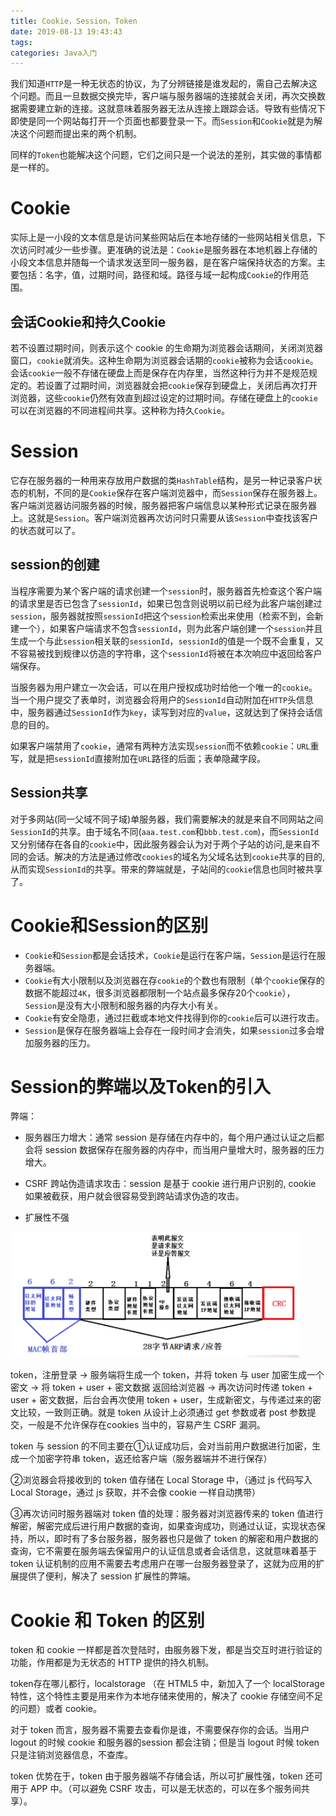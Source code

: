 ```yaml
---
title: Cookie，Session，Token
date: 2019-08-13 19:43:43
tags: 
categories: Java入门
---
```


我们知道`HTTP`是一种无状态的协议，为了分辨链接是谁发起的，需自己去解决这个问题。而且一旦数据交换完毕，客户端与服务器端的连接就会关闭，再次交换数据需要建立新的连接。这就意味着服务器无法从连接上跟踪会话。导致有些情况下即使是同一个网站每打开一个页面也都要登录一下。而`Session`和`Cookie`就是为解决这个问题而提出来的两个机制。

同样的`Token`也能解决这个问题，它们之间只是一个说法的差别，其实做的事情都是一样的。

# Cookie

实际上是一小段的文本信息是访问某些网站后在本地存储的一些网站相关信息，下次访问时减少一些步骤。更准确的说法是：`Cookie`是服务器在本地机器上存储的小段文本信息并随每一个请求发送至同一服务器，是在客户端保持状态的方案。主要包括：名字，值，过期时间，路径和域。路径与域一起构成`Cookie`的作用范围。

## 会话Cookie和持久Cookie

若不设置过期时间，则表示这个 cookie 的生命期为浏览器会话期间，关闭浏览器窗口，`cookie`就消失。这种生命期为浏览器会话期的`cookie`被称为会话`cookie`。会话`cookie`一般不存储在硬盘上而是保存在内存里，当然这种行为并不是规范规定的。若设置了过期时间，浏览器就会把`cookie`保存到硬盘上，关闭后再次打开浏览器，这些`cookie`仍然有效直到超过设定的过期时间。存储在硬盘上的`cookie`可以在浏览器的不同进程间共享。这种称为持久`Cookie`。

# Session

它存在服务器的一种用来存放用户数据的类`HashTable`结构，是另一种记录客户状态的机制，不同的是`Cookie`保存在客户端浏览器中，而`Session`保存在服务器上。客户端浏览器访问服务器的时候，服务器把客户端信息以某种形式记录在服务器上。这就是`Session`。客户端浏览器再次访问时只需要从该`Session`中查找该客户的状态就可以了。

## session的创建

当程序需要为某个客户端的请求创建一个`session`时，服务器首先检查这个客户端的请求里是否已包含了`sessionId`，如果已包含则说明以前已经为此客户端创建过`session`，服务器就按照`sessionId`把这个`session`检索出来使用（检索不到，会新建一个），如果客户端请求不包含`sessionId`，则为此客户端创建一个`session`并且生成一个与此`session`相关联的`sessionId`，`sessionId`的值是一个既不会重复，又不容易被找到规律以仿造的字符串，这个`sessionId`将被在本次响应中返回给客户端保存。

当服务器为用户建立一次会话，可以在用户授权成功时给他一个唯一的`cookie`。当一个用户提交了表单时，浏览器会将用户的`SessionId`自动附加在`HTTP`头信息中，服务器通过`SessionId`作为`key`，读写到对应的`value`，这就达到了保持会话信息的目的。

如果客户端禁用了`cookie`，通常有两种方法实现`session`而不依赖`cookie`：`URL`重写，就是把`sessionId`直接附加在`URL`路径的后面；表单隐藏字段。

## Session共享

对于多网站(同一父域不同子域)单服务器，我们需要解决的就是来自不同网站之间`SessionId`的共享。由于域名不同(`aaa.test.com`和`bbb.test.com`)，而`SessionId`又分别储存在各自的`cookie`中，因此服务器会认为对于两个子站的访问,是来自不同的会话。解决的方法是通过修改`cookies`的域名为父域名达到`cookie`共享的目的,从而实现`SessionId`的共享。带来的弊端就是，子站间的`cookie`信息也同时被共享了。  

# Cookie和Session的区别   

- `Cookie`和`Session`都是会话技术，`Cookie`是运行在客户端，`Session`是运行在服务器端。   
- `Cookie`有大小限制以及浏览器在存`cookie`的个数也有限制（单个`cookie`保存的数据不能超过`4K`，很多浏览器都限制一个站点最多保存20个`cookie`），`Session`是没有大小限制和服务器的内存大小有关。
- `Cookie`有安全隐患，通过拦截或本地文件找得到你的`cookie`后可以进行攻击。
- `Session`是保存在服务器端上会存在一段时间才会消失，如果`session`过多会增加服务器的压力。

# Session的弊端以及Token的引入

弊端：

- 服务器压力增大：通常 session 是存储在内存中的，每个用户通过认证之后都会将 session 数据保存在服务器的内存中，而当用户量增大时，服务器的压力增大。

- CSRF 跨站伪造请求攻击：session 是基于 cookie 进行用户识别的, cookie 如果被截获，用户就会很容易受到跨站请求伪造的攻击。
- 扩展性不强

![](1.png)

token，注册登录 -> 服务端将生成一个 token，并将 token 与 user 加密生成一个密文 -> 将 token + user + 密文数据 返回给浏览器 -> 再次访问时传递 token + user + 密文数据，后台会再次使用 token + user，生成新密文，与传递过来的密文比较，一致则正确。就是 token 从设计上必须通过 get 参数或者 post 参数提交，一般是不允许保存在cookies 当中的，容易产生 CSRF 漏洞。

token 与 session 的不同主要在①认证成功后，会对当前用户数据进行加密，生成一个加密字符串 token，返还给客户端（服务器端并不进行保存）

②浏览器会将接收到的 token 值存储在 Local Storage 中，（通过 js 代码写入 Local Storage，通过 js 获取，并不会像 cookie 一样自动携带）

③再次访问时服务器端对 token 值的处理：服务器对浏览器传来的 token 值进行解密，解密完成后进行用户数据的查询，如果查询成功，则通过认证，实现状态保持，所以，即时有了多台服务器，服务器也只是做了 token 的解密和用户数据的查询，它不需要在服务端去保留用户的认证信息或者会话信息，这就意味着基于 token 认证机制的应用不需要去考虑用户在哪一台服务器登录了，这就为应用的扩展提供了便利，解决了 session 扩展性的弊端。

# Cookie 和 Token 的区别

token 和 cookie 一样都是首次登陆时，由服务器下发，都是当交互时进行验证的功能，作用都是为无状态的 HTTP 提供的持久机制。

token存在哪儿都行，localstorage （在 HTML5 中，新加入了一个 localStorage 特性，这个特性主要是用来作为本地存储来使用的，解决了 cookie 存储空间不足的问题）或者 cookie。

对于 token 而言，服务器不需要去查看你是谁，不需要保存你的会话。当用户 logout 的时候 cookie 和服务器的session 都会注销；但是当 logout 时候 token 只是注销浏览器信息，不查库。

token 优势在于，token 由于服务器端不存储会话，所以可扩展性强，token 还可用于 APP 中。（可以避免 CSRF 攻击，可以是无状态的，可以在多个服务间共享）。

